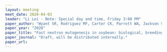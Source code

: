 ```yaml
---
layout: meeting
meet_date: 2020-04-03
leader: "Li Lei - Note: Special day and time, Friday 3:00 PM"
paper_author: "Wyant SR, Rodriguez MF, Carter CK, Parrott WA, Jackson SA, Stupar RM, Morrell PL"
paper_year: "2020"
paper_title: "Fast neutron mutagenesis in soybean: biological, breeding, and safety consequences."
paper_journal: "Draft, will be distributed internally."
paper_url:
---
```

